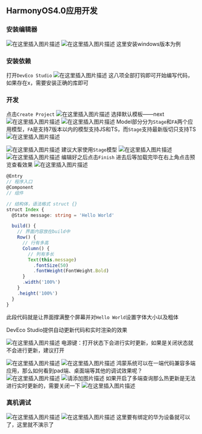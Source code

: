 ## HarmonyOS4.0应用开发
### 安装编辑器
![在这里插入图片描述](https://img-blog.csdnimg.cn/d12ee791d3d04727bfcd2dba0643d7a1.png)
![在这里插入图片描述](https://img-blog.csdnimg.cn/4945d2bb164c443b879d345cf808c593.png)
这里安装windows版本为例
### 安装依赖
打开`DevEco Studio`
![在这里插入图片描述](https://img-blog.csdnimg.cn/7b98a5e5dd5e4cd3ae3d7da3f51dcdb0.png)
这八项全部打钩即可开始编写代码，如果存在x，需要安装正确的库即可
### 开发
点击`Create Project`
![在这里插入图片描述](https://img-blog.csdnimg.cn/81b56927d15144b9a8e1fc4059ff62a0.png)
选择默认模板——next
![在这里插入图片描述](https://img-blog.csdnimg.cn/a28c50884617439f9d42b62dcc0b0838.png)
![在这里插入图片描述](https://img-blog.csdnimg.cn/e0111d159b72457196fd569f7b311677.png)
Model部分分为`Stage`和`FA`两个应用模型，`FA`是支持7版本以内的模型支持JS和TS，而`Stage`支持最新版切只支持TS
![在这里插入图片描述](https://img-blog.csdnimg.cn/e9ee7ddcc6774d4ba70ab9976e9472f4.png)

![在这里插入图片描述](https://img-blog.csdnimg.cn/415d87c2e69b41fb8925e5bf30d05231.png)
建议大家使用`Stage`模型
![在这里插入图片描述](https://img-blog.csdnimg.cn/d95ac887f1f24ae08ced99067dfe6c98.png)
![在这里插入图片描述](https://img-blog.csdnimg.cn/19cdfbff78e74031add9807b27932eab.png)
编辑好之后点击`Finish`
进去后等加载完毕在右上角点击预览查看效果
![在这里插入图片描述](https://img-blog.csdnimg.cn/de43917cb3304868b84a4d6e508ef8e5.png)
```ts
@Entry
// 程序入口
@Component
// 组件

// 结构体，语法格式 struct {}
struct Index {
  @State message: string = 'Hello World'

  build() {
    // 界面内容放在build中
    Row() {
      // 行有多高
      Column() {
        // 列有多长
        Text(this.message) 
          .fontSize(50)
          .fontWeight(FontWeight.Bold)
      }
      .width('100%')
    }
    .height('100%')
  }
}
```

此段代码就是让界面撑满整个屏幕并对`Hello World`设置字体大小以及粗体


DevEco Studio提供自动更新代码和实时渲染的效果


![在这里插入图片描述](https://img-blog.csdnimg.cn/c5cbec3347464bd4afbf3e0a8ccfafd2.png)
电源键：打开状态下会进行实时更新，如果是关闭状态就不会进行更新，建议打开

![在这里插入图片描述](https://img-blog.csdnimg.cn/66617d3114aa4163867146b79218d229.png)
![在这里插入图片描述](https://img-blog.csdnimg.cn/d656d82daca648d0b26d92fb0e666878.png)
鸿蒙系统可以在一端代码兼容多端应用，那么如何看到pad端、桌面端等其他的调试效果呢？
![在这里插入图片描述](https://img-blog.csdnimg.cn/6d402de040fa4d37bb6f129e685825cd.png)
![请添加图片描述](https://img-blog.csdnimg.cn/184203004ab14596b5a015414ea05850.gif)
如果开启了多端查询那么热更新是无法进行实时更新的，需要关闭一下
![在这里插入图片描述](https://img-blog.csdnimg.cn/4e1c4db4386b4fd8b2e0c566e172c8c3.png)
### 真机调试
![在这里插入图片描述](https://img-blog.csdnimg.cn/2c46e061deeb4d13a0195914f2ca8864.png)
![在这里插入图片描述](https://img-blog.csdnimg.cn/6b913210daf848e5b1385e9ddada01b9.png)
这里要有绑定的华为设备就可以了，这里就不演示了